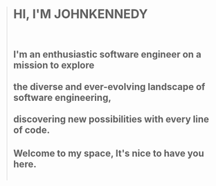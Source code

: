 
> # HI, I'M JOHNKENNEDY <br><br>
>
> 
> ## I'm an enthusiastic software engineer on a mission to explore <br><br> the diverse and ever-evolving landscape of software engineering, <br><br> discovering new possibilities with every line of code.
>
> 
> ## Welcome to my space, It's nice to have you here.<br><br>

